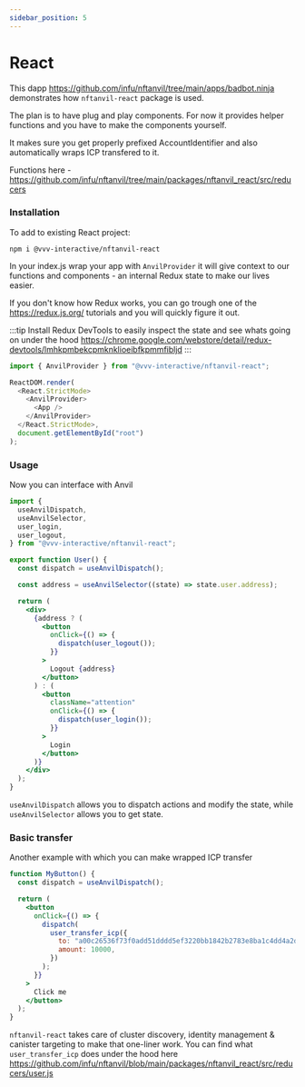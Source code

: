 ```yaml
---
sidebar_position: 5
---
```


# React

This dapp https://github.com/infu/nftanvil/tree/main/apps/badbot.ninja demonstrates how `nftanvil-react` package is used.

The plan is to have plug and play components. For now it provides helper functions and you have to make the components yourself.

It makes sure you get properly prefixed AccountIdentifier and also automatically wraps ICP transfered to it.

Functions here - https://github.com/infu/nftanvil/tree/main/packages/nftanvil_react/src/reducers

### Installation

To add to existing React project:

```
npm i @vvv-interactive/nftanvil-react
```

In your index.js wrap your app with `AnvilProvider` it will give context to our functions and components - an internal Redux state to make our lives easier.

If you don't know how Redux works, you can go trough one of the https://redux.js.org/ tutorials and you will quickly figure it out.

:::tip
Install Redux DevTools to easily inspect the state and see whats going on under the hood https://chrome.google.com/webstore/detail/redux-devtools/lmhkpmbekcpmknklioeibfkpmmfibljd
:::

```js
import { AnvilProvider } from "@vvv-interactive/nftanvil-react";

ReactDOM.render(
  <React.StrictMode>
    <AnvilProvider>
      <App />
    </AnvilProvider>
  </React.StrictMode>,
  document.getElementById("root")
);
```

### Usage

Now you can interface with Anvil

```jsx
import {
  useAnvilDispatch,
  useAnvilSelector,
  user_login,
  user_logout,
} from "@vvv-interactive/nftanvil-react";

export function User() {
  const dispatch = useAnvilDispatch();

  const address = useAnvilSelector((state) => state.user.address);

  return (
    <div>
      {address ? (
        <button
          onClick={() => {
            dispatch(user_logout());
          }}
        >
          Logout {address}
        </button>
      ) : (
        <button
          className="attention"
          onClick={() => {
            dispatch(user_login());
          }}
        >
          Login
        </button>
      )}
    </div>
  );
}
```

`useAnvilDispatch` allows you to dispatch actions and modify the state, while `useAnvilSelector` allows you to get state.

### Basic transfer

Another example with which you can make wrapped ICP transfer

```jsx
function MyButton() {
  const dispatch = useAnvilDispatch();

  return (
    <button
      onClick={() => {
        dispatch(
          user_transfer_icp({
            to: "a00c26536f73f0add51dddd5ef3220bb1842b2783e8ba1c4dd4a2da172b1727a",
            amount: 10000,
          })
        );
      }}
    >
      Click me
    </button>
  );
}
```

`nftanvil-react` takes care of cluster discovery, identity management & canister targeting to make that one-liner work. You can find what `user_transfer_icp` does under the hood here https://github.com/infu/nftanvil/blob/main/packages/nftanvil_react/src/reducers/user.js
